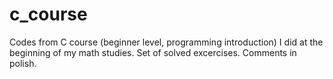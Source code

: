 # c_course
Codes from C course (beginner level, programming introduction) I did at the beginning of my math studies.
Set of solved excercises. Comments in polish.
